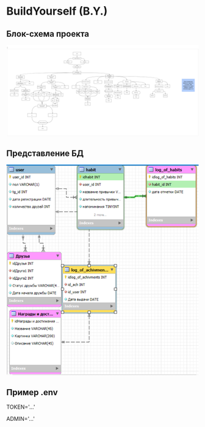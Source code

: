 # BuildYourself (B.Y.)
## Блок-схема проекта
![7a4f3b6800d48fbed5011d8f0ac8bf82.png](7a4f3b6800d48fbed5011d8f0ac8bf82.png)
## Представление БД
![img.png](img.png)
## Пример .env
TOKEN='...'

ADMIN='...'
